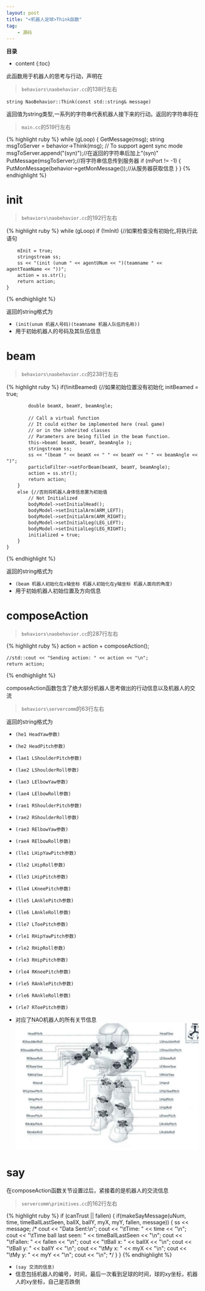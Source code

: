 ```yaml
---
layout: post
title: "<机器人足球>Think函数"
tag: 
    - 源码
---
```


**目录**
* content
{:toc}

此函数用于机器人的思考与行动，声明在
>`behaviors\naobehavior.cc`的138行左右


`string NaoBehavior::Think(const std::string& message)`  
  
返回值为string类型,一系列的字符串代表机器人接下来的行动。返回的字符串将在
>`main.cc`的519行左右

{% highlight ruby %}
while (gLoop)
    {
        GetMessage(msg);
        string msgToServer = behavior->Think(msg);
        // To support agent sync mode
        msgToServer.append("(syn)");//在返回的字符串后加上"(syn)"
        PutMessage(msgToServer);//将字符串信息传到服务器
        if (mPort != -1) {
            PutMonMessage(behavior->getMonMessage());//从服务器获取信息
        }
    }
{% endhighlight %}


init
========


>`behaviors\naobehavior.cc`的192行左右  

{% highlight ruby %}
while (gLoop)
    if (!mInit) {//如果检查没有初始化,将执行此语句

        mInit = true;
        stringstream ss;
        ss << "(init (unum " << agentUNum << ")(teamname " << agentTeamName << "))";
        action = ss.str();
        return action;
    }
{% endhighlight %}

返回的string格式为  
* `(init(unum 机器人号码)(teamname 机器人队伍的名称))`    
* 用于初始机器人的号码及其队伍信息  

beam
=======
>`behaviors\naobehavior.cc`的238行左右  

{% highlight ruby %}
if(!initBeamed) {//如果初始位置没有初始化
            initBeamed = true;


            double beamX, beamY, beamAngle;

            // Call a virtual function
            // It could either be implemented here (real game)
            // or in the inherited classes
            // Parameters are being filled in the beam function.
            this->beam( beamX, beamY, beamAngle );
            stringstream ss;
            ss << "(beam " << beamX << " " << beamY << " " << beamAngle << ")";
            particleFilter->setForBeam(beamX, beamY, beamAngle);
            action = ss.str();
            return action;
        }
        else {//否则将机器人身体信息置为初始值
            // Not Initialized
            bodyModel->setInitialHead();
            bodyModel->setInitialArm(ARM_LEFT);
            bodyModel->setInitialArm(ARM_RIGHT);
            bodyModel->setInitialLeg(LEG_LEFT);
            bodyModel->setInitialLeg(LEG_RIGHT);
            initialized = true;
        }
    }
{% endhighlight %}

返回的string格式为  
* `(beam 机器人初始化在x轴坐标 机器人初始化在y轴坐标 机器人面向的角度)`    
* 用于初始机器人初始位置及方向信息

composeAction
=============
>`behaviors\naobehavior.cc`的287行左右


{% highlight ruby %}
action = action + composeAction();

    //std::cout << "Sending action: " << action << "\n";
    return action;
{% endhighlight %}

composeAction函数包含了绝大部分机器人思考做出的行动信息以及机器人的交流 
>`behaviors\servercomm`的63行左右

返回的string格式为
* `(he1 HeadYaw参数)`
* `(he2 HeadPitch参数)`

* `(lae1 LShoulderPitch参数)`
* `(lae2 LShoulderRoll参数)`
* `(lae3 LElbowYaw参数)`
* `(lae4 LElbowRoll参数)`

* `(rae1 RShoulderPitch参数)`
* `(rae2 RShoulderRoll参数)`
* `(rae3 RElbowYaw参数)`
* `(rae4 RElbowRoll参数)`

* `(lle1 LHipYawPitch参数)`
* `(lle2 LHipRoll参数)`
* `(lle3 LHipPitch参数)`
* `(lle4 LKneePitch参数)`
* `(lle5 LAnklePitch参数)`
* `(lle6 LAnkleRoll参数)`
* `(lle7 LToePitch参数)`

* `(rle1 RHipYawPitch参数)`
* `(rle2 RHipRoll参数)`
* `(rle3 RHipPitch参数)`
* `(rle4 RKneePitch参数)`
* `(rle5 RAnklePitch参数)`
* `(rle6 RAnkleRoll参数)`
* `(rle7 RToePitch参数)`

* 对应了NAO机器人的所有关节信息
![NAO关节结构](\img\in-post\nao.PNG)

say
====
在composeAction函数关节设置过后，紧接着的是机器人的交流信息

>`servercomm\primitives.cc`的162行左右


{% highlight ruby %}
if (canTrust || fallen) {
        if(makeSayMessage(uNum, time, timeBallLastSeen, ballX, ballY, myX, myY, fallen, message)) {
            ss << message;
            /*
            cout << "Data Sent:\n";
            cout << "\tTime: " << time << "\n";
            cout << "\tTime ball last seen: " << timeBallLastSeen << "\n";
            cout << "\tFallen: " << fallen << "\n";
            cout << "\tBall x: " << ballX << "\n";
            cout << "\tBall y: " << ballY << "\n";
            cout << "\tMy x: " << myX << "\n";
            cout << "\tMy y: " << myY << "\n";
            cout << "\n";
            */
        }
    }
{% endhighlight %}

* `(say 交流的信息)`
* 信息包括机器人的编号，时间，最后一次看到足球的时间，球的xy坐标，机器人的xy坐标，自己是否跌倒